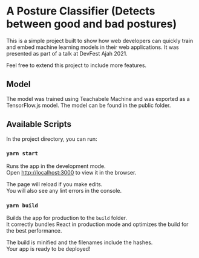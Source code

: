 # A Posture Classifier (Detects between good and bad postures)
This is a simple project built to show how web developers can quickly train and embed machine learning models in their web applications. It was presented as part of a talk at DevFest Ajah 2021. 

Feel free to extend this project to include more features.
## Model
The model was trained using Teachabele Machine and was exported as a TensorFlow.js model.
The model can be found in the public folder.

## Available Scripts

In the project directory, you can run:

### `yarn start`

Runs the app in the development mode.\
Open [http://localhost:3000](http://localhost:3000) to view it in the browser.

The page will reload if you make edits.\
You will also see any lint errors in the console.

### `yarn build`

Builds the app for production to the `build` folder.\
It correctly bundles React in production mode and optimizes the build for the best performance.

The build is minified and the filenames include the hashes.\
Your app is ready to be deployed!
